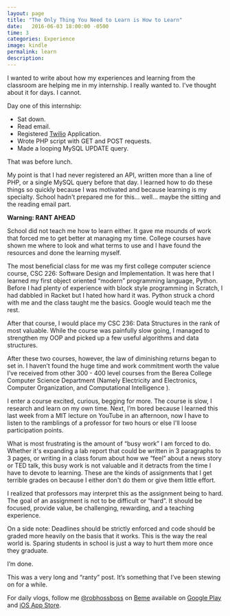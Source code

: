 ```yaml
---
layout: page
title: "The Only Thing You Need to Learn is How to Learn"
date:   2016-06-03 18:00:00 -0500
time: 3
categories: Experience
image: kindle
permalink: learn
description:
---
```

I wanted to write about how my experiences and learning from the classroom are helping me in my internship. I really wanted to. I've thought about it for days. I cannot.

Day one of this internship:

* Sat down.
* Read email.
* Registered [Twilio](https://www.twilio.com/) Application.
* Wrote PHP script with GET and POST requests.
* Made a looping MySQL UPDATE query.

That was before lunch.

My point is that I had never registered an API, written more than a line of PHP, or a single MySQL query before that day. I learned how to do these things so quickly because I was motivated and because learning is my specialty. School hadn't prepared me for this... well... maybe the sitting and the reading email part.

**Warning: RANT AHEAD**

School did not teach me how to learn either. It gave me mounds of work that forced me to get better at managing my time. College courses have shown me where to look and what terms to use and I have found the resources and done the learning myself.

The most beneficial class for me was my first college computer science course, CSC 226: Software Design and Implementation. It was here that I learned my first object oriented “modern” programming language, Python. Before I had plenty of experience with block style programming in Scratch, I had dabbled in Racket but I hated how hard it was. Python struck a chord with me and the class taught me the basics. Google would teach me the rest.

After that course, I would place my CSC 236: Data Structures in the rank of most valuable. While the course was painfully slow going, I managed to strengthen my OOP and picked up a few useful algorithms and data structures.

After these two courses, however, the law of diminishing returns began to set in. I haven’t found the huge time and work commitment worth the value I’ve received from other 300 - 400 level courses from the Berea College Computer Science Department (Namely Electricity and Electronics, Computer Organization, and Computational Intelligence ).

I enter a course excited, curious, begging for more. The course is slow, I research and learn on my own time. Next, I’m bored because I learned this last week from a MIT lecture on YouTube in an afternoon, now I have to listen to the ramblings of a professor for two hours or else I'll loose participation points.

What is most frustrating is the amount of “busy work” I am forced to do. Whether it's expanding a lab report that could be written in 3 paragraphs to 3 pages, or writing in a class forum about how we “feel” about a news story or TED talk, this busy work is not valuable and it detracts from the time I have to devote to learning. These are the kinds of assignments that I get terrible grades on because I either don't do them or give them little effort.

I realized that professors may interpret this as the assignment being to hard. The goal of an assignment is not to be difficult or “hard”. It should be focused, provide value, be challenging, rewarding, and a teaching experience.

On a side note: Deadlines should be strictly enforced and code should be graded more heavily on the basis that it works. This is the way the real world is. Sparing students in school is just a way to hurt them more once they graduate.

I’m done.

This was a very long and “ranty” post. It’s something that I’ve been stewing on for a while.


For daily vlogs, follow me [@robhossboss](https://beme.com/robhossboss) on [Beme](https://beme.com) available on [Google Play](https://play.google.com/store/apps/details?id=com.beme.android) and [iOS App Store](https://geo.itunes.apple.com/us/app/beme-share-video.-honestly./id1005178547?mt=8).
